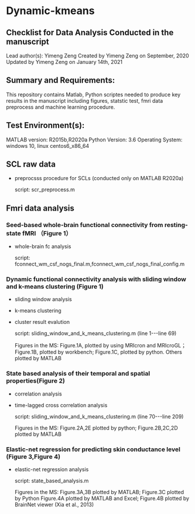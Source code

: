 # Dynamic-kmeans
## Checklist for Data Analysis Conducted in the manuscript
  Lead author(s): Yimeng Zeng
  Created by Yimeng Zeng on September, 2020
  Updated by Yimeng Zeng on January 14th, 2021
## Summary and Requirements:
  This repository contains Matlab, Python scriptes needed to produce key results in the manuscript including figures, statstic test, fmri data preprocess and machine learning procedure.
## Test Environment(s):
MATLAB version: R2015b,R2020a  Python Version: 3.6  Operating System: windows 10, linux centos6_x86_64
## SCL raw data
  * preprocsss procedure for SCLs (conducted only on MATLAB R2020a)
  
    script: scr_preprocess.m

## Fmri data analysis

### Seed-based whole-brain functional connectivity from resting-state fMRI （Figure 1）
  * whole-brain fc analysis
  
    script: fconnect_wm_csf_nogs_final.m,fconnect_wm_csf_nogs_final_config.m
  
    
### Dynamic functional connectivity analysis with sliding window and k-means clustering (Figure 1)
  * sliding window analysis
  * k-means clustering
  * cluster result evalution
  
    script: sliding_window_and_k_means_clustering.m (line 1---line 69)
  
    Figures in the MS: Figure.1A, plotted by using MRIcron and MRIcroGL；Figure.1B, plotted by workbench; Figure.1C, plotted by python. Others plotted by MATLAB
### State based analysis of their temporal and spatial properties(Figure 2)
  * correlation analysis 
  * time-lagged cross correlation analysis
  
    script: sliding_window_and_k_means_clustering.m (line 70---line 209)
  
    Figures in the MS: Figure.2A,2E plotted by python; Figure.2B,2C,2D plotted by MATLAB
### Elastic-net regression for predicting skin conductance level (Figure 3,Figure 4)
  * elastic-net regression analysis
  
    script: state_based_analysis.m
    
    Figures in the MS: Figure.3A,3B plotted by MATLAB; Figure.3C plotted by Python
    Figure.4A plotted by MATLAB and Excel; Figure.4B plotted by BrainNet viewer (Xia et al., 2013)
